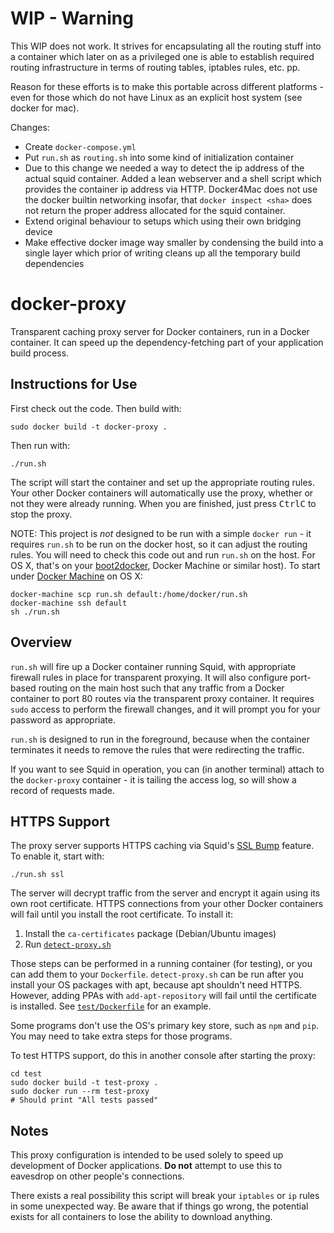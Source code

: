 
# WIP - Warning

This WIP does not work. It strives for encapsulating all the routing stuff into
a container which later on as a privileged one is able to establish required
routing infrastructure in terms of routing tables, iptables rules, etc. pp.

Reason for these efforts is to make this portable across different platforms -
even for those which do not have Linux as an explicit host system (see docker
for mac).

Changes:

* Create `docker-compose.yml`
* Put `run.sh` as `routing.sh` into some kind of initialization container
* Due to this change we needed a way to detect the ip address of the actual
  squid container. Added a lean webserver and a shell script which provides the
  container ip address via HTTP. Docker4Mac does not use the docker builtin
  networking insofar, that `docker inspect <sha>` does not return the proper
  address allocated for the squid container.
* Extend original behaviour to setups which using their own bridging device
* Make effective docker image way smaller by condensing the build into a single
  layer which prior of writing cleans up all the temporary build dependencies


# docker-proxy

Transparent caching proxy server for Docker containers, run in a Docker
container. It can speed up the dependency-fetching part of your application
build process.

## Instructions for Use

First check out the code. Then build with:

```
sudo docker build -t docker-proxy .
```

Then run with:

```
./run.sh
```

The script will start the container and set up the appropriate
routing rules. Your other Docker containers will automatically use
the proxy, whether or not they were already running. When you are finished,
just press <kbd>Ctrl</kbd><kbd>C</kbd> to stop the proxy.

NOTE: This project is _not_ designed to be run with a simple `docker run` - it
requires `run.sh` to be run on the docker host, so it can adjust the
routing rules. You will need to check this code out
and run `run.sh` on the host. For OS X, that's on your [boot2docker],
Docker Machine or similar host). To start under [Docker Machine] on OS X:

```
docker-machine scp run.sh default:/home/docker/run.sh
docker-machine ssh default
sh ./run.sh
```

[boot2docker]: http://boot2docker.io/
[Docker Machine]: https://docs.docker.com/machine/get-started/

## Overview

`run.sh` will fire up a Docker container running Squid, with
appropriate firewall rules in place for transparent proxying. It will also
configure port-based routing on the main host such that any traffic from a
Docker container to port 80 routes via the transparent proxy container. It
requires `sudo` access to perform the firewall changes, and it will prompt you
for your password as appropriate.

`run.sh` is designed to run in the foreground, because when the
container terminates it needs to remove the rules that were redirecting the
traffic.

If you want to see Squid in operation, you can (in another terminal) attach
to the `docker-proxy` container - it is tailing the access log, so will show a
record of requests made.

## HTTPS Support

The proxy server supports HTTPS caching via Squid's [SSL Bump] feature. To
enable it, start with:

```
./run.sh ssl
```

The server will decrypt traffic from the server and encrypt it again using its
own root certificate. HTTPS connections from your other Docker containers will
fail until you install the root certificate. To install it:

 1. Install the `ca-certificates` package (Debian/Ubuntu images)
 2. Run [`detect-proxy.sh`]

Those steps can be performed in a running container (for testing), or you can
add them to your `Dockerfile`. `detect-proxy.sh` can be run after you install
your OS packages with apt, because apt shouldn't need HTTPS. However, adding
PPAs with `add-apt-repository` will fail until the certificate is installed. See
[`test/Dockerfile`] for an example.

Some programs don't use the OS's primary key store, such as `npm` and `pip`.
You may need to take extra steps for those programs.

To test HTTPS support, do this in another console after starting the proxy:

```
cd test
sudo docker build -t test-proxy .
sudo docker run --rm test-proxy
# Should print "All tests passed"
```

[SSL Bump]: http://wiki.squid-cache.org/Features/SslBump
[`detect-proxy.sh`]: test/detect-proxy.sh
[`test/Dockerfile`]: test/Dockerfile

## Notes

This proxy configuration is intended to be used solely to speed
up development of Docker applications. **Do not** attempt to use this to
eavesdrop on other people's connections.

There exists a real possibility this script will break your `iptables` or `ip`
rules in some unexpected way. Be aware that if things go wrong, the potential
exists for all containers to lose the ability to download anything.
